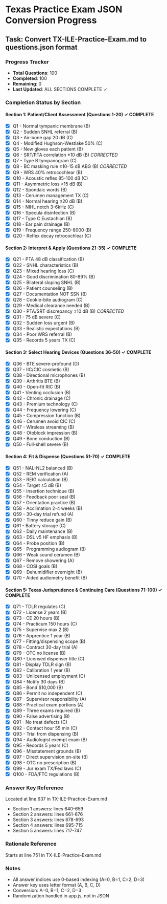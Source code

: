# Texas Practice Exam JSON Conversion Progress

## Task: Convert TX-ILE-Practice-Exam.md to questions.json format

### Progress Tracker
- **Total Questions**: 100
- **Completed**: 100
- **Remaining**: 0
- **Last Updated**: ALL SECTIONS COMPLETE ✓

### Completion Status by Section

#### Section 1: Patient/Client Assessment (Questions 1-20) ✓ COMPLETE
- [x] Q1 - Normal tympanic membrane (B)
- [x] Q2 - Sudden SNHL referral (B)
- [x] Q3 - Air-bone gap 20 dB (C)
- [x] Q4 - Modified Hughson-Westlake 50% (C)
- [x] Q5 - New gloves each patient (B)
- [x] Q6 - SRT/PTA correlation ±10 dB (B) *CORRECTED*
- [x] Q7 - Type B tympanogram (C)
- [x] Q8 - BC masking rule ≥10-15 dB ABG (B) *CORRECTED*
- [x] Q9 - WRS 40% retrocochlear (B)
- [x] Q10 - Acoustic reflex 85-100 dB (C)
- [x] Q11 - Asymmetric loss >15 dB (B)
- [x] Q12 - Spondaic words (B)
- [x] Q13 - Cerumen management TX (C)
- [x] Q14 - Normal hearing ≤20 dB (B)
- [x] Q15 - NIHL notch 3-6kHz (C)
- [x] Q16 - Specula disinfection (B)
- [x] Q17 - Type C Eustachian (B)
- [x] Q18 - Ear pain drainage (B)
- [x] Q19 - Frequency range 250-8000 (B)
- [x] Q20 - Reflex decay retrocochlear (C)

#### Section 2: Interpret & Apply (Questions 21-35) ✓ COMPLETE
- [x] Q21 - PTA 48 dB classification (B)
- [x] Q22 - SNHL characteristics (B)
- [x] Q23 - Mixed hearing loss (C)
- [x] Q24 - Good discrimination 80-89% (B)
- [x] Q25 - Bilateral sloping SNHL (B)
- [x] Q26 - Patient counseling (B)
- [x] Q27 - Documentation NOT SSN (B)
- [x] Q28 - Cookie-bite audiogram (C)
- [x] Q29 - Medical clearance needed (B)
- [x] Q30 - PTA/SRT discrepancy ±10 dB (B) *CORRECTED*
- [x] Q31 - 75 dB severe (C)
- [x] Q32 - Sudden loss urgent (B)
- [x] Q33 - Realistic expectations (B)
- [x] Q34 - Poor WRS referral (B)
- [x] Q35 - Records 5 years TX (C)

#### Section 3: Select Hearing Devices (Questions 36-50) ✓ COMPLETE
- [x] Q36 - BTE severe-profound (D)
- [x] Q37 - IIC/CIC cosmetic (B)
- [x] Q38 - Directional microphones (B)
- [x] Q39 - Arthritis BTE (B)
- [x] Q40 - Open-fit RIC (B)
- [x] Q41 - Venting occlusion (B)
- [x] Q42 - Chronic drainage (C)
- [x] Q43 - Premium technology (C)
- [x] Q44 - Frequency lowering (C)
- [x] Q45 - Compression function (B)
- [x] Q46 - Cerumen avoid CIC (C)
- [x] Q47 - Wireless streaming (B)
- [x] Q48 - Otoblock impression (B)
- [x] Q49 - Bone conduction (B)
- [x] Q50 - Full-shell severe (B)

#### Section 4: Fit & Dispense (Questions 51-70) ✓ COMPLETE
- [x] Q51 - NAL-NL2 balanced (B)
- [x] Q52 - REM verification (A)
- [x] Q53 - REIG calculation (B)
- [x] Q54 - Target ±5 dB (B)
- [x] Q55 - Insertion technique (B)
- [x] Q56 - Feedback poor seal (B)
- [x] Q57 - Orientation practice (B)
- [x] Q58 - Acclimation 2-4 weeks (B)
- [x] Q59 - 30-day trial refund (A)
- [x] Q60 - Tinny reduce gain (B)
- [x] Q61 - Battery storage (C)
- [x] Q62 - Daily maintenance (B)
- [x] Q63 - DSL v5 HF emphasis (B)
- [x] Q64 - Probe position (B)
- [x] Q65 - Programming audiogram (B)
- [x] Q66 - Weak sound cerumen (B)
- [x] Q67 - Remove showering (A)
- [x] Q68 - COSI goals (B)
- [x] Q69 - Dehumidifier overnight (B)
- [x] Q70 - Aided audiometry benefit (B)

#### Section 5: Texas Jurisprudence & Continuing Care (Questions 71-100) ✓ COMPLETE
- [x] Q71 - TDLR regulates (C)
- [x] Q72 - License 2 years (B)
- [x] Q73 - CE 20 hours (B)
- [x] Q74 - Practicum 150 hours (C)
- [x] Q75 - Supervise max 2 (B)
- [x] Q76 - Apprentice 1 year (B)
- [x] Q77 - Fitting/dispensing scope (B)
- [x] Q78 - Contract 30-day trial (A)
- [x] Q79 - OTC no license (B)
- [x] Q80 - Licensed dispenser title (C)
- [x] Q81 - Display TDLR sign (B)
- [x] Q82 - Calibration 1 year (B)
- [x] Q83 - Unlicensed employment (C)
- [x] Q84 - Notify 30 days (B)
- [x] Q85 - Bond $10,000 (B)
- [x] Q86 - Permit no independent (C)
- [x] Q87 - Supervisor responsibility (A)
- [x] Q88 - Practical exam portions (A)
- [x] Q89 - Three exams required (B)
- [x] Q90 - False advertising (B)
- [x] Q91 - No treat defects (C)
- [x] Q92 - Contact hour 55 min (C)
- [x] Q93 - Trial from dispensing (B)
- [x] Q94 - Audiologist exempt exam (B)
- [x] Q95 - Records 5 years (C)
- [x] Q96 - Misstatement grounds (B)
- [x] Q97 - Direct supervision on-site (B)
- [x] Q98 - OTC no prescription (B)
- [x] Q99 - Jur exam TX/Fed laws (C)
- [x] Q100 - FDA/FTC regulations (B)

### Answer Key Reference
Located at line 637 in TX-ILE-Practice-Exam.md
- Section 1 answers: lines 640-659
- Section 2 answers: lines 661-676
- Section 3 answers: lines 678-693
- Section 4 answers: lines 695-715
- Section 5 answers: lines 717-747

### Rationale Reference
Starts at line 751 in TX-ILE-Practice-Exam.md

### Notes
- All answer indices use 0-based indexing (A=0, B=1, C=2, D=3)
- Answer key uses letter format (A, B, C, D)
- Conversion: A=0, B=1, C=2, D=3
- Randomization handled in app.js, not in JSON

